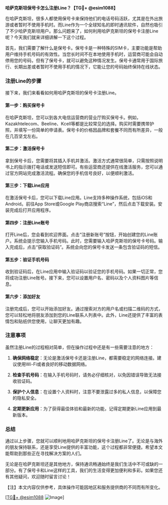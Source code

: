 **哈萨克斯坦保号卡怎么注册Line？【TG💪+ @esim1088】**

在哈萨克斯坦，很多人都使用保号卡来保持他们的电话号码活跃，尤其是在外出旅游或者暂时不使用手机时。而Line作为一个全球知名的即时通讯软件，自然也吸引了不少哈萨克斯坦用户。那么问题来了，如何利用哈萨克斯坦的保号卡注册Line呢？今天我们就来详细讲解一下这个过程。

首先，我们需要了解什么是保号卡。保号卡是一种特殊的SIM卡，主要功能是帮助用户维持手机号码的有效性。当您长时间不在本地使用手机时，运营商可能会自动停用您的号码，但有了保号卡，就可以避免这种情况发生。保号卡通常用于国际旅行、长期出差或者暂时不使用手机的情况下，它能让您的号码始终保持在线状态。

### 注册Line的步骤

接下来，我们来看看如何用哈萨克斯坦的保号卡注册Line。

#### 第一步：购买保号卡

在哈萨克斯坦，您可以到各大电信运营商的营业厅购买保号卡。例如，Kazakhtelecom、Beeline、Kcell等都是比较常见的选择。购买时需要携带护照，并填写一份简单的申请表。保号卡的价格因品牌和套餐不同而有所差异，一般在几百坚戈左右。

#### 第二步：激活保号卡

拿到保号卡后，您需要将其插入手机并激活。激活方式通常很简单，只需按照说明书上的指示拨打电话或发送短信即可。有些运营商还提供在线激活服务，您可以通过官方网站完成激活流程。确保您的手机信号良好，以便顺利激活。

#### 第三步：下载Line应用

在激活保号卡后，您可以下载Line应用。Line支持多种操作系统，包括iOS和Android。前往App Store或Google Play商店搜索“Line”，然后点击下载安装。安装完成后打开应用程序。

#### 第四步：注册Line账号

打开Line后，您会看到欢迎界面。点击“注册新账号”按钮，开始创建您的Line账户。系统会提示您输入手机号码。此时，您需要输入哈萨克斯坦的保号卡号码。输入完成后，点击“获取验证码”。系统会向您的保号卡发送一条包含验证码的短信。

#### 第五步：验证手机号码

收到验证码后，在Line应用中输入验证码以验证您的手机号码。如果一切正常，您将成功注册Line账号。接下来，您可以设置用户名、密码以及个人资料图片等信息。

#### 第六步：添加好友

注册完成后，您可以开始添加好友。通过搜索对方的用户名或扫描二维码的方式，您可以轻松地将朋友添加到您的Line联系人列表中。此外，Line还提供了丰富的表情包和贴纸供您使用，让聊天更加有趣。

### 注意事项

虽然注册Line的过程相对简单，但在操作过程中还是有一些需要注意的地方：

1. **确保网络稳定**：无论是激活保号卡还是注册Line，都需要稳定的网络连接。建议使用Wi-Fi或者良好的移动数据网络。
   
2. **检查手机号码**：在输入手机号码时，请务必仔细核对，以免因错误导致无法接收验证码。

3. **保护个人信息**：在设置个人资料时，注意不要泄露过多的私人信息，以保障您的隐私安全。

4. **定期更新应用**：为了获得最佳体验和最新的功能，记得定期更新Line应用到最新版本。

### 总结

通过以上步骤，您就可以顺利地用哈萨克斯坦的保号卡注册Line了。无论是与海外的朋友保持联系，还是享受Line提供的丰富功能，这个过程都非常便捷。希望本文能帮助到那些正在寻找解决方案的人们。

无论是在哈萨克斯坦还是其他地方，保持通讯畅通始终是我们生活中不可或缺的一部分。有了保号卡和Line这样的工具，我们的生活变得更加便利和多彩。如果您还有其他疑问，欢迎随时留言讨论！

【注】本文内容仅供参考，具体操作可能因地区和服务提供商的不同而有所变化。

[[TG💪+ @esim1088](https://t.me/s/esim1088) ![Image](https://i.postimg.cc/4NQfJmqS/Snipaste-2025-05-13-00-14-12.png)]